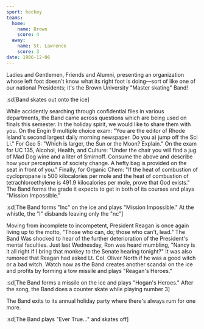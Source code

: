 ```yaml
---
sport: hockey
teams:
  home:
    name: Brown
    score: 4
  away:
    name: St. Lawrence
    score: 3
date: 1986-12-06
---
```


Ladies and Gentlemen, Friends and Alumni, presenting an organization whose left foot doesn't know what its right foot is doing—sort of like one of our national Presidents; it's the Brown University "Master skating" Band!

:sd[Band skates out onto the ice]

While accidently searching through confidential files in various departments, the Band came across questions which are being used on finals this semester. In the holiday spirit, we would like to share them with you. On the Engin 9 multiple choice exam: "You are the editor of Rhode Island's second largest daily morning newspaper. Do you a) jump off the Sci Li." For Geo 5: "Which is larger, the Sun or the Moon? Explain." On the exam for UC 135, Alcohol, Health, and Culture: "Under the chair you will find a jug of Mad Dog wine and a liter of Smirnoff. Consume the above and describe how your perceptions of society change. A hefty bag is provided on the seat in front of you." Finally, for Organic Chem: "If the heat of combustion of cyclopropane is 500 kilocalories per mole and the heat of combustion of tetrachloroethylene is 491.9 kilocalories per mole, prove that God exists." The Band forms the grade it expects to get in both of its courses and plays "Mission Impossible."

:sd[The Band forms "Inc" on the ice and plays "Mission Impossible." At the whistle, the "I" disbands leaving only the "nc"]

Moving from incomplete to incompetent, President Reagan is once again living up to the motto, "Those who can, do; those who can't, lead." The Band Was shocked to hear of the further deterioration of the President's mental faculties. Just last Wednesday, Ron was heard mumbling, "Nancy is it all right if I bring that monkey to the Senate hearing tonight?" It was also rumored that Reagan had asked Lt. Col. Oliver North if he was a good witch or a bad witch. Watch now as the Band creates another scandal on the ice and profits by forming a tow missile and plays "Reagan's Heroes."

:sd[The Band forms a missile on the ice and plays "Hogan's Heroes." After the song, the Band does a counter skate while playing number 3]

The Band exits to its annual holiday party where there's always rum for one more.

:sd[The Band plays "Ever True..." and skates off]
